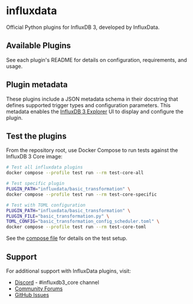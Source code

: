 # influxdata
Official Python plugins for InfluxDB 3, developed by InfluxData.

## Available Plugins

See each plugin's README for details on configuration, requirements, and usage.

## Plugin metadata

These plugins include a JSON metadata schema in their docstring that defines supported trigger types and configuration parameters. This metadata enables the [InfluxDB 3 Explorer](https://docs.influxdata.com/influxdb3/explorer/) UI to display and configure the plugin.

## Test the plugins

From the repository root, use Docker Compose to run tests against the InfluxDB 3 Core image:

```bash
# Test all influxdata plugins
docker compose --profile test run --rm test-core-all

# Test specific plugin
PLUGIN_PATH="influxdata/basic_transformation" \
docker compose --profile test run --rm test-core-specific

# Test with TOML configuration
PLUGIN_PATH="influxdata/basic_transformation" \
PLUGIN_FILE="basic_transformation.py" \
TOML_CONFIG="basic_transformation_config_scheduler.toml" \
docker compose --profile test run --rm test-core-toml
```

See the [compose file](/compose.yml) for details on the test setup.

## Support

For additional support with InfluxData plugins, visit:
- [Discord](https://discord.com/invite/influxdata) - #influxdb3_core channel
- [Community Forums](https://community.influxdata.com/)
- [GitHub Issues](https://github.com/influxdata/influxdb3_plugins/issues)